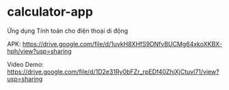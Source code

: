 # calculator-app
Ứng dụng Tính toán cho điện thoại di động

APK: https://drive.google.com/file/d/1uvkH8XHfS9DNfvBUCMg64xkoXKBX-hph/view?usp=sharing

Video Demo: https://drive.google.com/file/d/1D2e31Ry0bFZr_rpEDf40ZhiXjCtuvl71/view?usp=sharing